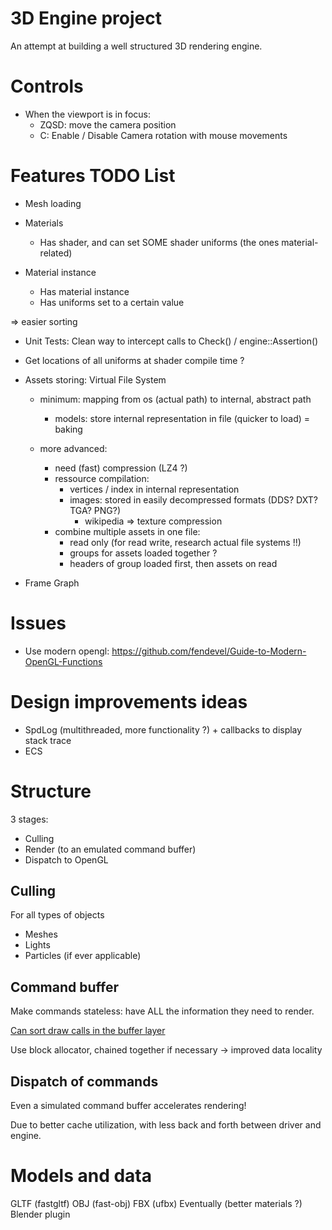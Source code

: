 # 3D Engine project

An attempt at building a well structured 3D rendering engine.

# Controls

- When the viewport is in focus:
    - ZQSD: move the camera position
    - C: Enable / Disable Camera rotation with mouse movements

# Features TODO List

- Mesh loading

- Materials
    - Has shader, and can set SOME shader uniforms (the ones material-related)
- Material instance
    - Has material instance
    - Has uniforms set to a certain value

=> easier sorting

- Unit Tests: Clean way to intercept calls to Check() / engine::Assertion()

- Get locations of all uniforms at shader compile time ?

- Assets storing: Virtual File System
    - minimum: mapping from os (actual path) to internal, abstract path
        - models: store internal representation in file (quicker to load) = baking

    - more advanced: 
        - need (fast) compression (LZ4 ?)
        - ressource compilation:
            - vertices / index in internal representation
            - images: stored in easily decompressed formats (DDS? DXT? TGA? PNG?)
                - wikipedia => texture compression
        - combine multiple assets in one file: 
            - read only (for read write, research actual file systems !!)
            - groups for assets loaded together ?
            - headers of group loaded first, then assets on read
- Frame Graph


# Issues

- Use modern opengl: https://github.com/fendevel/Guide-to-Modern-OpenGL-Functions

# Design improvements ideas

- SpdLog (multithreaded, more functionality ?) + callbacks to display stack trace
- ECS

# Structure

3 stages:

- Culling
- Render (to an emulated command buffer)
- Dispatch to OpenGL

## Culling

For all types of objects

- Meshes
- Lights
- Particles (if ever applicable)

## Command buffer

Make commands stateless: have ALL the information they need to render.

[Can sort draw calls in the buffer layer](https://realtimecollisiondetection.net/blog/?p=86)

Use block allocator, chained together if necessary -> improved data locality

## Dispatch of commands

Even a simulated command buffer accelerates rendering!

Due to better cache utilization, with less back and forth between driver and
engine.



# Models and data

GLTF (fastgltf)
OBJ (fast-obj)
FBX (ufbx)
Eventually (better materials ?) Blender plugin
